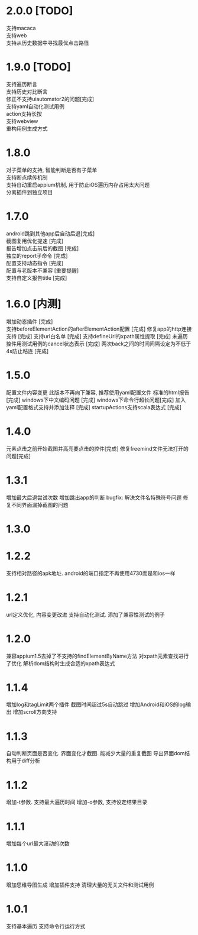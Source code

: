 # 2.0.0  [TODO] 
支持macaca  
支持web  
支持从历史数据中寻找最优点击路径  
# 1.9.0 [TODO]
支持遍历断言  
支持历史对比断言  
修正不支持uiautomator2的问题[完成]  
支持yaml自动化测试用例  
action支持长按  
支持webview  
重构用例生成方式  

# 1.8.0
对子菜单的支持, 智能判断是否有子菜单  
支持断点续传机制  
支持自动重启appium机制, 用于防止iOS遍历内存占用太大问题  
分离插件到独立项目  

# 1.7.0
android跳到其他app后自动后退[完成]  
截图复用优化提速 [完成]  
报告增加点击前后的截图 [完成]  
独立的report子命令 [完成]  
配置支持动态指令 [完成]  
配置与老版本不兼容 [重要提醒]  
支持自定义报告title [完成]  

# 1.6.0 [内测]
增加动态插件 [完成]  
支持beforeElementAction的afterElementAction配置 [完成]
修复app的http连接支持 [完成]
支持url白名单 [完成]
支持defineUrl的xpath属性提取 [完成]
未遍历控件用测试用例的cancel状态表示 [完成]
两次back之间的时间间隔设定为不低于4s防止粘连 [完成]

# 1.5.0
配置文件内容变更 此版本不再向下兼容, 推荐使用yaml配置文件
标准的html报告 [完成]
windows下中文编码问题 [完成]
windows下命令行超长问题[完成]
加入yaml配置格式支持并添加注释 [完成]
startupActions支持scala表达式 [完成]

# 1.4.0
元素点击之前开始截图并高亮要点击的控件[完成]
修复freemind文件无法打开的问题[完成]
# 1.3.1
增加最大后退尝试次数
增加跳出app的判断
bugfix:
解决文件名特殊符号问题
修复不同界面漏掉截图的问题

# 1.3.0

# 1.2.2
支持相对路径的apk地址.
android的端口指定不再使用4730而是和ios一样
# 1.2.1
url定义优化, 内容变更改进
支持自动化测试. 添加了兼容性测试的例子
# 1.2.0
兼容appium1.5去掉了不支持的findElementByName方法
对xpath元素查找进行了优化 解析dom结构时生成合适的xpath表达式
# 1.1.4
增加log和tagLimit两个插件
截图时间超过5s自动跳过
增加Android和iOS的log输出
增加scroll方向支持
# 1.1.3
自动判断页面是否变化. 界面变化才截图. 能减少大量的重复截图
导出界面dom结构用于diff分析
# 1.1.2
增加-t参数. 支持最大遍历时间
增加-o参数, 支持设定结果目录
# 1.1.1
增加每个url最大滚动的次数
# 1.1.0
增加思维导图生成
增加插件支持
清理大量的无关文件和测试用例

# 1.0.1
支持基本遍历
支持命令行运行方式
